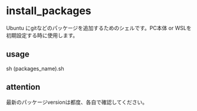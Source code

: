 # install_packages
Ubuntu にgitなどのパッケージを追加するためのシェルです。PC本体 or WSLを初期設定する時に使用します。

## usage
sh (packages_name).sh

## attention
最新のパッケージversionは都度、各自で確認してください。
